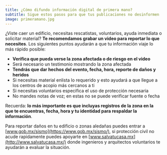 ```yaml
---
title: ¿Cómo difundo información digital de primera mano?
subtitle: Sigue estos pasos para que tus publicaciones no desinformen
image: primeramano.jpg
---
```


¿Viste caer un edificio, necesitas rescatistas, voluntarios, ayuda inmediata o solicitar material? **Te recomendamos grabar un video para reportar lo que necesites**. Los siguientes puntos ayudarán a que tu información viaje lo más rápido posible:

* **Verifica que pueda verse la zona afectada o de riesgo en el video**
* Será necesario un testimonio mostrando la zona afectada
* **Tendrás que dar hechos del evento, fecha, hora, reporte de daños y heridos**
* Si necesitas material enlista lo requerido y esto ayudará a que llegue a los centros de acopio más cercanos a ti
* Si necesitas voluntarios especifica el uso de protección necesaria
* No mandes notas de voz; en estas no se puede verificar fuente o fecha

Recuerda: **lo más importante es que incluyas registros de la zona en la que te encuentras, fecha, hora y tu identidad para respaldar la información**.

Para reportar daños en tu edificio o zonas aledañas puedes entrar a [www.gob.mx/sismo](https://www.gob.mx/sismo/), si protección civil no acude rapidamente puedes apoyarte en [www.salvatucasa.mx](http://www.salvatucasa.mx/) donde ingenieros y arquitectos voluntarios te ayudarán a evaluar la situación.
